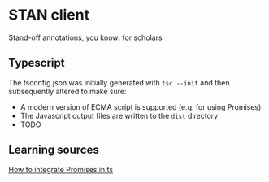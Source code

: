 # STAN client

Stand-off annotations, you know: for scholars

## Typescript

The tsconfig.json was initially generated with `tsc --init` and then subsequently altered to make sure:

- A modern version of ECMA script is supported (e.g. for using Promises)
- The Javascript output files are written to the `dist` directory
- TODO

## Learning sources

[How to integrate Promises in ts](https://stackoverflow.com/questions/27573365/how-to-use-typescript-with-native-es6-promises#27573589)